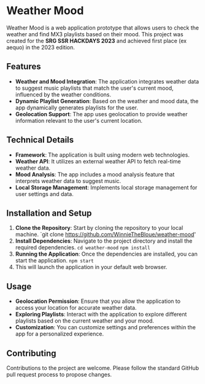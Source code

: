 # Weather Mood

Weather Mood is a web application prototype that allows users to check the weather and find MX3 playlists based on their mood. This project was created for the **SRG SSR HACKDAYS 2023** and achieved first place (ex aequo) in the 2023 edition.

## Features

- **Weather and Mood Integration**: The application integrates weather data to suggest music playlists that match the user's current mood, influenced by the weather conditions.
- **Dynamic Playlist Generation**: Based on the weather and mood data, the app dynamically generates playlists for the user.
- **Geolocation Support**: The app uses geolocation to provide weather information relevant to the user's current location.

## Technical Details

- **Framework**: The application is built using modern web technologies.
- **Weather API**: It utilizes an external weather API to fetch real-time weather data.
- **Mood Analysis**: The app includes a mood analysis feature that interprets weather data to suggest music.
- **Local Storage Management**: Implements local storage management for user settings and data.

## Installation and Setup

1. **Clone the Repository**: Start by cloning the repository to your local machine.
   `git clone https://github.com/WinnieTheBloue/weather-mood'
2. **Install Dependencies**: Navigate to the project directory and install the required dependencies.
  `cd weather-mood`
  `npm install`
3. **Running the Application**: Once the dependencies are installed, you can start the application.
   `npm start`
4. This will launch the application in your default web browser.

## Usage
- **Geolocation Permission**: Ensure that you allow the application to access your location for accurate weather data.
- **Exploring Playlists**: Interact with the application to explore different playlists based on the current weather and your mood.
- **Customization**: You can customize settings and preferences within the app for a personalized experience.

## Contributing
Contributions to the project are welcome. Please follow the standard GitHub pull request process to propose changes.
